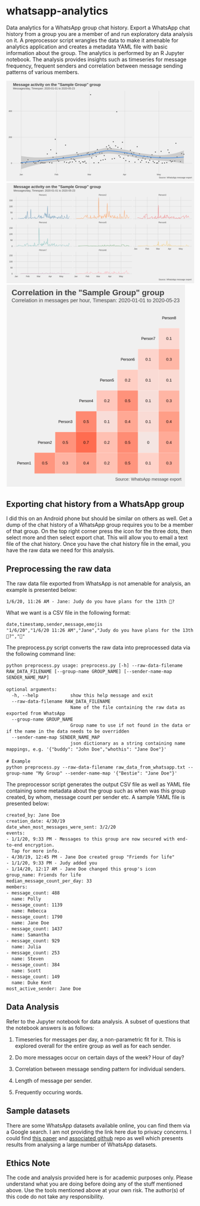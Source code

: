 # whatsapp-analytics

Data analytics for a WhatsApp group chat history. Export a WhatsApp chat history from a group you are a member of and run exploratory data analysis on it. A preprocessor script wrangles the data to make it amenable for analytics application and creates a metadata YAML file with basic information about the group. The analytics is performed by an R Jupyter notebook. The analysis provides insights such as timeseries for message frequency, frequent senders and correlation between message sending patterns of various members.

![Messages per day](/images/overall_timeseries.png) ![Messages per day per person](/images/per_person_timeseries.png)
![Correlation between message sending patterns](/images/per_person_correlation.png)

## Exporting chat history from a WhatsApp group

I did this on an Android phone but should be similar on others as well. Get a dump of the chat history of a WhatsApp group requires you to be a member of that group. On the top right corner press the icon for the three dots, then select more and then select export chat. This will allow you to email a text file of the chat history. Once you have the chat history file in the email, you have the raw data we need for this analysis.

## Preprocessing the raw data

The raw data file exported from WhatsApp is not amenable for analysis, an example is presented below:

```{bash}
1/6/20, 11:26 AM - Jane: Judy do you have plans for the 13th 🤔?
```

What we want is a CSV file in the following format:

```{bash}
date,timestamp,sender,message,emojis
"1/6/20","1/6/20 11:26 AM","Jane","Judy do you have plans for the 13th 🤔?","🤔"
```

The preprocess.py script converts the raw data into preprocessed data via the following command line:

```{bash}
python preprocess.py usage: preprocess.py [-h] --raw-data-filename RAW_DATA_FILENAME [--group-name GROUP_NAME] [--sender-name-map SENDER_NAME_MAP]

optional arguments:
  -h, --help            show this help message and exit
  --raw-data-filename RAW_DATA_FILENAME
                        Name of the file containing the raw data as exported from WhatsApp
  --group-name GROUP_NAME
                        Group name to use if not found in the data or if the name in the data needs to be overridden
  --sender-name-map SENDER_NAME_MAP
                        json dictionary as a string containing name mappings, e.g. '{"buddy": "John Doe","whothis": "Jane Doe"}'

# Example
python preprocess.py --raw-data-filename raw_data_from_whatsapp.txt --group-name "My Group" --sender-name-map '{"Bestie": "Jane Doe"}'
```

The preprocessor script generates the output CSV file as well as YAML file containing some metadata about the group such as when was this group created, by whom, message count per sender etc. A sample YAML file is presented below:

```{bash}
created_by: Jane Doe
creation_date: 4/30/19
date_when_most_messages_were_sent: 3/2/20
events:
- 1/1/20, 9:33 PM - Messages to this group are now secured with end-to-end encryption.
  Tap for more info.
- 4/30/19, 12:45 PM - Jane Doe created group "Friends for life"
- 1/1/20, 9:33 PM - Judy added you
- 1/14/20, 12:17 AM - Jane Doe changed this group's icon
group_name: Friends for life
median_message_count_per_day: 33
members:
- message_count: 488
  name: Polly
- message_count: 1139
  name: Rebecca
- message_count: 1790
  name: Jane Doe
- message_count: 1437
  name: Samantha
- message_count: 929
  name: Julia
- message_count: 253
  name: Steven
- message_count: 384
  name: Scott
- message_count: 149
  name: Duke Kent
most_active_sender: Jane Doe
```

## Data Analysis

Refer to the Jupyter notebook for data analysis. A subset of questions that the notebook answers is as follows:

1. Timeseries for messages per day, a non-parametric fit for it. This is explored overall for the entire group as well as for each sender.

2. Do more messages occur on certain days of the week? Hour of day?

3. Correlation between message sending pattern for individual senders.

4. Length of message per sender.

5. Frequently occuring words.

## Sample datasets

There are some WhatsApp datasets available online, you can find them via a Google search. I am not providing the link here due to privacy concerns. I could find [this paper](https://users.ics.aalto.fi/kiran/content/whatsapp.pdf) and [associated github](https://github.com/gvrkiran/whatsapp-public-groups) repo as well which presents results from analysing a large number of WhatsApp datasets.


## Ethics Note

The code and analysis provided here is for academic purposes only. Please understand what you are doing before doing any of the stuff mentioned above. Use the tools mentioned above at your own risk. The author(s) of this code do not take any responsibility.

